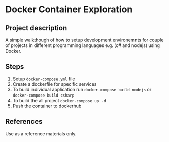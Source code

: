 # Docker Container Exploration

## Project description

A simple walkthough of how to setup development environemnts for couple of projects in different programming languages
e.g. (c# and nodejs) using Docker.

## Steps

1. Setup `docker-compose.yml` file
2. Create a dockerfile for specific services
3. To build individual application run `docker-compose build nodejs` or `docker-compose build csharp`
4. To build the all project `docker-compose up -d`
5. Push the container to dockerhub

## References

Use as a reference materials only.
